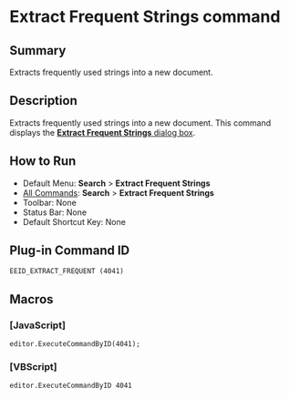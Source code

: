 # Extract Frequent Strings command

## Summary

Extracts frequently used strings into a new document.

## Description

Extracts frequently used strings into a new document. This command displays the [**Extract Frequent Strings** dialog box](../../dlg/extract_frequent/index).

## How to Run

- Default Menu: **Search** \> **Extract Frequent Strings**
- [All Commands](../tools/all_commands): **Search**
\> **Extract Frequent Strings**
- Toolbar: None
- Status Bar: None
- Default Shortcut Key: None

## Plug-in Command ID

```
EEID_EXTRACT_FREQUENT (4041)```

## Macros

### \[JavaScript\]

```
editor.ExecuteCommandByID(4041);
```

### \[VBScript\]

```
editor.ExecuteCommandByID 4041
```

